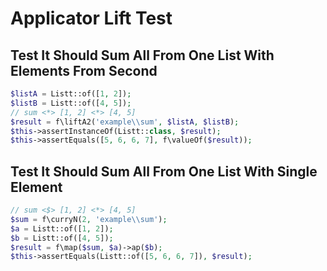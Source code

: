 # Applicator Lift Test



## Test It Should Sum All From One List With Elements From Second


```php
$listA = Listt::of([1, 2]);
$listB = Listt::of([4, 5]);
// sum <*> [1, 2] <*> [4, 5]
$result = f\liftA2('example\\sum', $listA, $listB);
$this->assertInstanceOf(Listt::class, $result);
$this->assertEquals([5, 6, 6, 7], f\valueOf($result));
```


## Test It Should Sum All From One List With Single Element


```php
// sum <$> [1, 2] <*> [4, 5]
$sum = f\curryN(2, 'example\\sum');
$a = Listt::of([1, 2]);
$b = Listt::of([4, 5]);
$result = f\map($sum, $a)->ap($b);
$this->assertEquals(Listt::of([5, 6, 6, 7]), $result);
```
